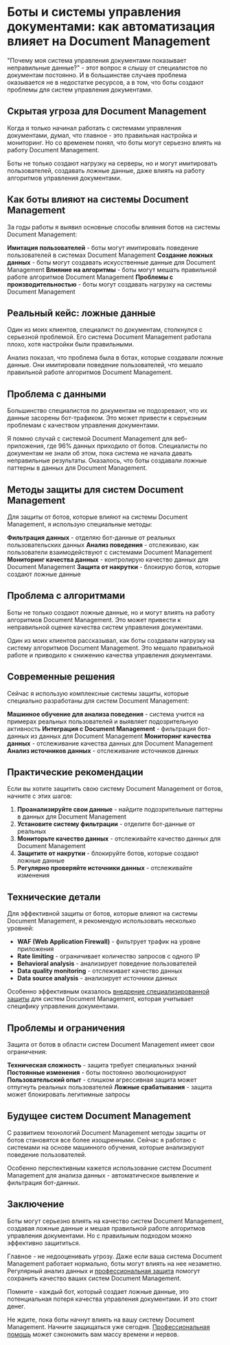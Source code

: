 # Боты и системы управления документами: как автоматизация влияет на Document Management

"Почему моя система управления документами показывает неправильные данные?" - этот вопрос я слышу от специалистов по документам постоянно. И в большинстве случаев проблема оказывается не в недостатке ресурсов, а в том, что боты создают проблемы для систем управления документами.

## Скрытая угроза для Document Management

Когда я только начинал работать с системами управления документами, думал, что главное - это правильная настройка и мониторинг. Но со временем понял, что боты могут серьезно влиять на работу Document Management.

Боты не только создают нагрузку на серверы, но и могут имитировать пользователей, создавать ложные данные, даже влиять на работу алгоритмов управления документами.

## Как боты влияют на системы Document Management

За годы работы я выявил основные способы влияния ботов на системы Document Management:

**Имитация пользователей** - боты могут имитировать поведение пользователей в системах Document Management
**Создание ложных данных** - боты могут создавать искусственные данные для Document Management
**Влияние на алгоритмы** - боты могут мешать правильной работе алгоритмов Document Management
**Проблемы с производительностью** - боты могут создавать нагрузку на системы Document Management

## Реальный кейс: ложные данные

Один из моих клиентов, специалист по документам, столкнулся с серьезной проблемой. Его система Document Management работала плохо, хотя настройки были правильными.

Анализ показал, что проблема была в ботах, которые создавали ложные данные. Они имитировали поведение пользователей, что мешало правильной работе алгоритмов Document Management.

## Проблема с данными

Большинство специалистов по документам не подозревают, что их данные засорены бот-трафиком. Это может привести к серьезным проблемам с качеством управления документами.

Я помню случай с системой Document Management для веб-приложения, где 96% данных приходило от ботов. Специалисты по документам не знали об этом, пока система не начала давать неправильные результаты. Оказалось, что боты создавали ложные паттерны в данных для Document Management.

## Методы защиты для систем Document Management

Для защиты от ботов, которые влияют на системы Document Management, я использую специальные методы:

**Фильтрация данных** - отделяю бот-данные от реальных пользовательских данных
**Анализ поведения** - отслеживаю, как пользователи взаимодействуют с системами Document Management
**Мониторинг качества данных** - контролирую качество данных для Document Management
**Защита от накрутки** - блокирую ботов, которые создают ложные данные

## Проблема с алгоритмами

Боты не только создают ложные данные, но и могут влиять на работу алгоритмов Document Management. Это может привести к неправильной оценке качества систем управления документами.

Один из моих клиентов рассказывал, как боты создавали нагрузку на систему алгоритмов Document Management. Это мешало правильной работе и приводило к снижению качества управления документами.

## Современные решения

Сейчас я использую комплексные системы защиты, которые специально разработаны для систем Document Management:

**Машинное обучение для анализа поведения** - система учится на примерах реальных пользователей и выявляет подозрительную активность
**Интеграция с Document Management** - фильтрация бот-данных из данных для Document Management
**Мониторинг качества данных** - отслеживание качества данных для Document Management
**Анализ источников данных** - отслеживание источников данных

## Практические рекомендации

Если вы хотите защитить свою систему Document Management от ботов, начните с этих шагов:

1. **Проанализируйте свои данные** - найдите подозрительные паттерны в данных для Document Management
2. **Установите систему фильтрации** - отделите бот-данные от реальных
3. **Мониторьте качество данных** - отслеживайте качество данных для Document Management
4. **Защитите от накрутки** - блокируйте ботов, которые создают ложные данные
5. **Регулярно проверяйте источники данных** - отслеживайте изменения

## Технические детали

Для эффективной защиты от ботов, которые влияют на системы Document Management, я рекомендую использовать несколько уровней:

- **WAF (Web Application Firewall)** - фильтрует трафик на уровне приложения
- **Rate limiting** - ограничивает количество запросов с одного IP
- **Behavioral analysis** - анализирует поведение пользователей
- **Data quality monitoring** - отслеживает качество данных
- **Data source analysis** - анализирует источники данных

Особенно эффективным оказалось [внедрение специализированной защиты](https://progaem.com/ustanovka-antibота-usluga-po-zashhite-ot-botов-vashih-sajtов-na-различных-cms-системах.html) для систем Document Management, которая учитывает специфику управления документами.

## Проблемы и ограничения

Защита от ботов в области систем Document Management имеет свои ограничения:

**Техническая сложность** - защита требует специальных знаний
**Постоянные изменения** - боты постоянно эволюционируют
**Пользовательский опыт** - слишком агрессивная защита может отпугнуть реальных пользователей
**Ложные срабатывания** - защита может блокировать легитимные запросы

## Будущее систем Document Management

С развитием технологий Document Management методы защиты от ботов становятся все более изощренными. Сейчас я работаю с системами на основе машинного обучения, которые анализируют поведение пользователей.

Особенно перспективным кажется использование систем Document Management для анализа данных - автоматическое выявление и фильтрация бот-данных.

## Заключение

Боты могут серьезно влиять на качество систем Document Management, создавая ложные данные и мешая правильной работе алгоритмов управления документами. Но с правильным подходом можно эффективно защититься.

Главное - не недооценивать угрозу. Даже если ваша система Document Management работает нормально, боты могут влиять на нее незаметно. Регулярный анализ данных и [профессиональная защита](https://progaem.com/ustanovka-antibота-usluga-po-zashhite-ot-botов-vashih-sajtов-na-различных-cms-системах.html) помогут сохранить качество ваших систем Document Management.

Помните - каждый бот, который создает ложные данные, это потенциальная потеря качества управления документами. И это стоит денег.

Не ждите, пока боты начнут влиять на вашу систему Document Management. Начните защищаться уже сегодня. [Профессиональная помощь](https://progaem.com/ustanovka-antibота-usluga-po-zashhite-ot-botов-vashih-sajtов-na-различных-cms-системах.html) может сэкономить вам массу времени и нервов.
